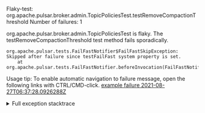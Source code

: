         
Flaky-test: org.apache.pulsar.broker.admin.TopicPoliciesTest.testRemoveCompactionThreshold
Number of failures: 1

org.apache.pulsar.broker.admin.TopicPoliciesTest is flaky. The testRemoveCompactionThreshold test method fails sporadically.

```
org.apache.pulsar.tests.FailFastNotifier$FailFastSkipException: Skipped after failure since testFailFast system property is set.
	at org.apache.pulsar.tests.FailFastNotifier.beforeInvocation(FailFastNotifier.java:88)

```

Usage tip: To enable automatic navigation to failure message, open the following links with CTRL/CMD-click.
[example failure 2021-08-27T06:37:28.0926288Z](https://github.com/apache/pulsar/runs/3440411059?check_suite_focus=true#step:9:1311)


<details>
<summary>Full exception stacktrace</summary>
<code><pre>
org.apache.pulsar.tests.FailFastNotifier$FailFastSkipException: Skipped after failure since testFailFast system property is set.
	at org.apache.pulsar.tests.FailFastNotifier.beforeInvocation(FailFastNotifier.java:88)

</pre></code>
</details>

